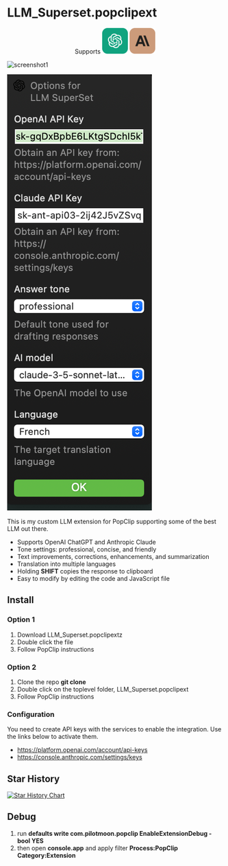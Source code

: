 # LLM_Superset.popclipext

<p align="center">
Supports
  <img src="chatgpt-icon.svg" width="60px"/>
  <img src="claude-ai-icon.svg" width="60px"/>
</p>

![screenshot1](screenshot1.png)

![screenshot2](screenshot2.png)

This is my custom LLM extension for PopClip supporting some of the best LLM out there. 

* Supports OpenAI ChatGPT and Anthropic Claude
* Tone settings: professional, concise, and friendly
* Text improvements, corrections, enhancements, and summarization
* Translation into multiple languages
* Holding **SHIFT** copies the response to clipboard
* Easy to modify by editing the code and JavaScript file

## Install

### Option 1

1. Download LLM_Superset.popclipextz
2. Double click the file
3. Follow PopClip instructions

### Option 2

1. Clone the repo  **git clone <this repo url>**
2. Double click on the toplevel folder, LLM_Superset.popclipext
3. Follow PopClip instructions

### Configuration

You need to create API keys with the services to enable the integration. Use the links below to activate them.

* https://platform.openai.com/account/api-keys
* https://console.anthropic.com/settings/keys

## Star History

[![Star History Chart](https://api.star-history.com/svg?repos=orefalo/LLM_Superset.popclipext&type=Date)](https://star-history.com/#orefalo/LLM_Superset.popclipext&Date)

## Debug

1. run **defaults write com.pilotmoon.popclip EnableExtensionDebug -bool YES**
2. then open **console.app** and apply filter **Process:PopClip Category:Extension**
